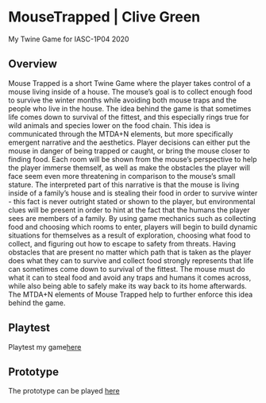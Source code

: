 # MouseTrapped | Clive Green
My Twine Game for IASC-1P04 2020
## Overview
Mouse Trapped is a short Twine Game where the player takes control of a mouse living inside of a house. The mouse’s goal is to collect enough food to survive the winter months while avoiding both mouse traps and the people who live in the house. The idea behind the game is that sometimes life comes down to survival of the fittest, and this especially rings true for wild animals and species lower on the food chain. This idea is communicated through the MTDA+N elements, but more specifically emergent narrative and the aesthetics. Player decisions can either put the mouse in danger of being trapped or caught, or bring the mouse closer to finding food. Each room will be shown from the mouse’s perspective to help the player immerse themself, as well as make the obstacles the player will face seem even more threatening in comparison to the mouse’s small stature. The interpreted part of this narrative is that the mouse is living inside of a family’s house and is stealing their food in order to survive winter - this fact is never outright stated or shown to the player, but environmental clues will be present in order to hint at the fact that the humans the player sees are members of a family. By using game mechanics such as collecting food and choosing which rooms to enter, players will begin to build dynamic situations for themselves as a result of exploration, choosing what food to collect, and figuring out how to escape to safety from threats. Having obstacles that are present no matter which path that is taken as the player does what they can to survive and collect food strongly represents that life can sometimes come down to survival of the fittest. The mouse must do what it can to steal food and avoid any traps and humans it comes across, while also being able to safely make its way back to its home afterwards. The MTDA+N elements of Mouse Trapped help to further enforce this idea behind the game.

## Playtest
Playtest my game[here](playtest/playtest)

## Prototype
The prototype can be played [here](prototype/MouseTrapped.html)
